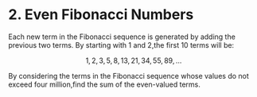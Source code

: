 # 2. Even Fibonacci Numbers

Each new term in the Fibonacci sequence is generated by adding the previous two terms. By starting with $1$ and $2$,the first $10$ terms will be:

$$ 1, 2, 3, 5, 8, 13, 21, 34, 55, 89, ... $$

By considering the terms in the Fibonacci sequence whose values do not exceed four million,find the sum of the even-valued terms.

